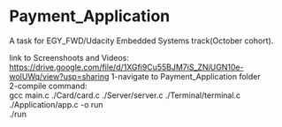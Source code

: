 # Payment_Application
A task for EGY_FWD/Udacity Embedded Systems track(October cohort).

link to Screenshoots and Videos:<br>
https://drive.google.com/file/d/1XGfi9Cu55BJM7iS_ZNiUGN10e-wolUWq/view?usp=sharing
1-navigate to Payment_Application folder<br>
2-compile command:<br>
gcc main.c ./Card/card.c ./Server/server.c ./Terminal/terminal.c ./Application/app.c -o run<br>
./run
